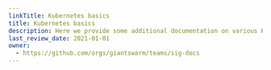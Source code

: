 ```yaml
---
linkTitle: Kubernetes basics
title: Kubernetes basics
description: Here we provide some additional documentation on various Kubernetes topics, plus some pointers to upstream docs, and a collection of best practices.
last_review_date: 2021-01-01
owner:
  - https://github.com/orgs/giantswarm/teams/sig-docs
---
```

